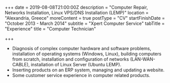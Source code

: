 +++
date = 2019-08-08T21:00:00Z
description = "Computer Repair, Networks Installation, Linux VPS/DNS Installation (LEMP)"
location = "Alexandria, Greece"
moreContent = true
postType = "CV"
startFinishDate = "October 2013 - March 2014"
subtitle = "Xpert Computer Service"
tabTitle = "Experience"
title = "Computer Technician"

+++
* Diagnosis of complex computer hardware and software problems, installation of operating systems (Windows, Linux), building computers from scratch, installation and configuration of networks (LAN-WAN-CABLE), installation of Linux Server (Ubuntu LEMP).
* Inserting products on an ERP system, managing and updating a website.
* Some customer service experience in computer related products.